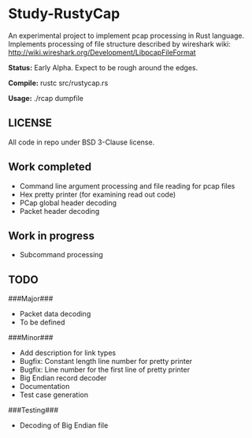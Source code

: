 Study-RustyCap
==============

An experimental project to implement pcap processing in Rust language.
Implements processing of file structure described by wireshark wiki: http://wiki.wireshark.org/Development/LibpcapFileFormat

**Status:** Early Alpha. Expect to be rough around the edges.

**Compile:** rustc src/rustycap.rs

**Usage:** ./rcap dumpfile

LICENSE
-------
All code in repo under BSD 3-Clause license.

Work completed
--------------
* Command line argument processing and file reading for pcap files
* Hex pretty printer (for examining read out code)
* PCap global header decoding
* Packet header decoding

Work in progress
----------------
* Subcommand processing

TODO
----

###Major###
* Packet data decoding
* To be defined

###Minor###
* Add description for link types
* Bugfix: Constant length line number for pretty printer
* Bugfix: Line number for the first line of pretty printer
* Big Endian record decoder
* Documentation
* Test case generation

###Testing###
* Decoding of Big Endian file
